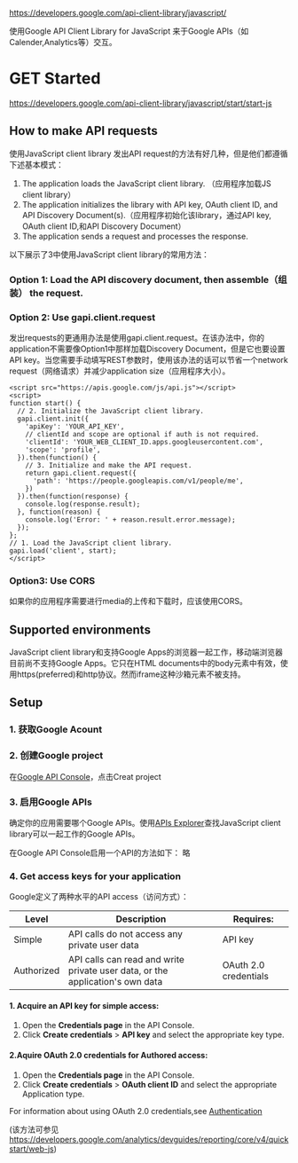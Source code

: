 <https://developers.google.com/api-client-library/javascript/>

使用Google API Client Library for JavaScript 来于Google APIs（如Calender,Analytics等）交互。

# GET Started
<https://developers.google.com/api-client-library/javascript/start/start-js>

## How to make API requests 
使用JavaScript client library 发出API request的方法有好几种，但是他们都遵循下述基本模式：

1. The application loads the JavaScript client library. （应用程序加载JS client library）
2. The application initializes the library with API key, OAuth client ID, and API Discovery Document(s).（应用程序初始化该library，通过API key, OAuth client ID,和API Discovery Document）
3. The application sends a request and processes the response.

以下展示了3中使用JavaScript client library的常用方法：

### Option 1: Load the API discovery document, then assemble（组装） the request.

### Option 2: Use gapi.client.request
发出requests的更通用办法是使用gapi.client.request。在该办法中，你的application不需要像Option1中那样加载Discovery Document，但是它也要设置API key。当您需要手动填写REST参数时，使用该办法的话可以节省一个network request（网络请求）并减少application size（应用程序大小）。

```
<script src="https://apis.google.com/js/api.js"></script>
<script>
function start() {
  // 2. Initialize the JavaScript client library.
  gapi.client.init({
    'apiKey': 'YOUR_API_KEY',
    // clientId and scope are optional if auth is not required.
    'clientId': 'YOUR_WEB_CLIENT_ID.apps.googleusercontent.com',
    'scope': 'profile',
  }).then(function() {
    // 3. Initialize and make the API request.
    return gapi.client.request({
      'path': 'https://people.googleapis.com/v1/people/me',
    })
  }).then(function(response) {
    console.log(response.result);
  }, function(reason) {
    console.log('Error: ' + reason.result.error.message);
  });
};
// 1. Load the JavaScript client library.
gapi.load('client', start);
</script>
```

### Option3: Use CORS
如果你的应用程序需要进行media的上传和下载时，应该使用CORS。

## Supported environments
JavaScript client library和支持Google Apps的浏览器一起工作，移动端浏览器目前尚不支持Google Apps。它只在HTML documents中的body元素中有效，使用https(preferred)和http协议。然而iframe这种沙箱元素不被支持。

## Setup
### 1. 获取Google Acount

### 2. 创建Google project

在[Google API Console](https://console.developers.google.com/iam-admin/projects)，点击Creat project

### 3. 启用Google APIs
确定你的应用需要哪个Google APIs。使用[APIs Explorer](https://developers.google.com/apis-explorer/#p/)查找JavaScript client library可以一起工作的Google APIs。

在Google API Console启用一个API的方法如下：
略

### 4. Get access keys for your application

Google定义了两种水平的API access（访问方式）：

Level|	Description	|Requires:
-----|--------------|--------
Simple|	API calls do not access any private user data|	API key
Authorized|	API calls can read and write private user data, or the application's own data|	OAuth 2.0 credentials

#### 1. Acquire  an API key for simple access:
1. Open the **Credentials page** in the API Console.
2. Click **Create credentials** > **API key** and select the appropriate key type.

#### 2.Aquire OAuth 2.0 credentials for Authored access:
1. Open the **Credentials page** in the API Console.
2. Click **Create credentials** > **OAuth client ID** and select the appropriate Application type.

For information about using OAuth 2.0 credentials,see [Authentication](https://developers.google.com/api-client-library/javascript/features/authentication)

(该方法可参见<https://developers.google.com/analytics/devguides/reporting/core/v4/quickstart/web-js>)

